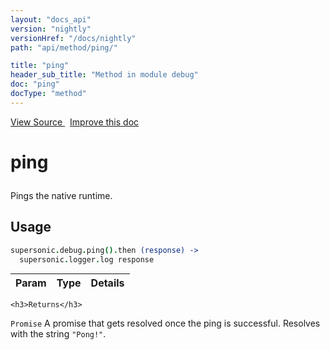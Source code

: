 ```yaml
---
layout: "docs_api"
version: "nightly"
versionHref: "/docs/nightly"
path: "api/method/ping/"

title: "ping"
header_sub_title: "Method in module debug"
doc: "ping"
docType: "method"
---
```


<div class="improve-docs">
  <a href='http://github.com/driftyco/ionic/tree/master/dist/supersonic.js#L8693'>
    View Source
  </a>
  &nbsp;
  <a href='http://github.com/driftyco/ionic/edit/master/dist/supersonic.js#L8693'>
    Improve this doc
  </a>
</div>




<h1 class="api-title">

  ping



</h1>





Pings the native runtime.









## Usage
```coffeescript
supersonic.debug.ping().then (response) ->
  supersonic.logger.log response
```


  
    

    
<table class="table" style="margin:0;">
  <thead>
    <tr>
      <th>Param</th>
      <th>Type</th>
      <th>Details</th>
    </tr>
  </thead>
  <tbody>
    
  </tbody>
</table>

    

    <h3>Returns</h3>

  <code>Promise</code> A promise that gets resolved once the ping is successful. Resolves with the string `"Pong!"`.


  
  
  







  






